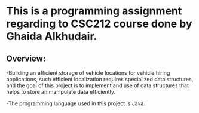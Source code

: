  # This is a programming assignment regarding to CSC212 course done by Ghaida Alkhudair.

 ## Overview:
 -Building an efficient storage of vehicle locations for vehicle hiring applications, such efficient localization requires specialized data structures, and the goal  of this project is to implement and use of data structures that helps to store an manipulate data efficiently.
 
 -The programming language used in this project is Java.
 
 
